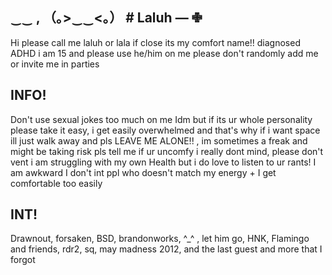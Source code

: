 ## ‿‿  , （｡>‿‿<｡） #  Laluh —  ✙

‎Hi please call me laluh or lala if close its my comfort name!! diagnosed ADHD i am 15 and please use he/him on me please don't randomly add me or invite me in parties 
 
 ## ‎INFO! 
‎Don't use sexual jokes too much on me Idm but if its ur whole personality please take it easy, i get easily overwhelmed and that's why if i want space ill just walk away and pls LEAVE ME ALONE!! , im sometimes a freak and might be taking risk pls tell me if ur uncomfy i really dont mind, please don't vent i am struggling with my own Health but i do love to listen to ur rants! I am awkward I don't int ppl who doesn't match my energy + I get comfortable too easily

## INT! 
‎Drawnout, forsaken, BSD, brandonworks, ^_^ , let him go, HNK, Flamingo and friends, rdr2, sq, may madness 2012, and the last guest and more that I forgot 

‎
‎

